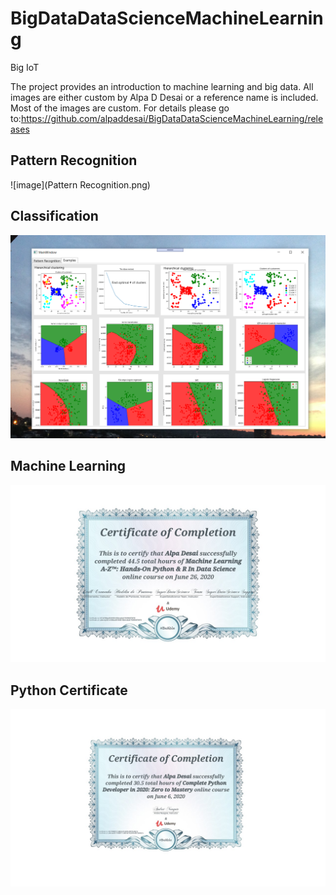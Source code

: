# BigDataDataScienceMachineLearning 

Big IoT 


The project provides an introduction to machine learning and big data. All images are either custom by Alpa D Desai or a reference name is included. Most of the images are custom.
For details please go to:https://github.com/alpaddesai/BigDataDataScienceMachineLearning/releases


## Pattern Recognition
![image](Pattern Recognition.png)

## Classification
![image](Examples.png)

## Machine Learning 
![image](CertificateMachineLearning.jpg)

## Python Certificate 
![image](PythonCertificate.jpg)
